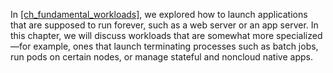 In [\[ch\_fundamental\_workloads\]](#ch_fundamental_workloads), we explored how to launch applications that are supposed to run forever, such as a web server or an app server. In this chapter, we will discuss workloads that are somewhat more specialized—​for example, ones that launch terminating processes such as batch jobs, run pods on certain nodes, or manage stateful and noncloud native apps.